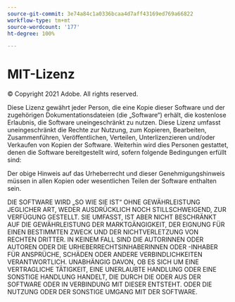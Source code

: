 ```yaml
---
source-git-commit: 3e74a84c1a0336bcaa4d7aff43169ed769a66822
workflow-type: tm+mt
source-wordcount: '177'
ht-degree: 100%

---
```

# MIT-Lizenz

© Copyright 2021 Adobe. All rights reserved.

Diese Lizenz gewährt jeder Person, die eine Kopie dieser Software und der zugehörigen Dokumentationsdateien (die „Software“) erhält, die kostenlose Erlaubnis, die Software uneingeschränkt zu nutzen. Diese Lizenz umfasst uneingeschränkt die Rechte zur Nutzung, zum Kopieren, Bearbeiten, Zusammenführen, Veröffentlichen, Verteilen, Unterlizenzieren und/oder Verkaufen von Kopien der Software. Weiterhin wird dies Personen gestattet, denen die Software bereitgestellt wird, sofern folgende Bedingungen erfüllt sind:

Der obige Hinweis auf das Urheberrecht und dieser Genehmigungshinweis müssen in allen Kopien oder wesentlichen Teilen der Software enthalten sein.

DIE SOFTWARE WIRD „SO WIE SIE IST“ OHNE GEWÄHRLEISTUNG JEGLICHER ART, WEDER AUSDRÜCKLICH NOCH STILLSCHWEIGEND, ZUR VERFÜGUNG GESTELLT. SIE UMFASST, IST ABER NICHT BESCHRÄNKT AUF DIE GEWÄHRLEISTUNG DER MARKTGÄNGIGKEIT, DER EIGNUNG FÜR EINEN BESTIMMTEN ZWECK UND DER NICHTVERLETZUNG VON RECHTEN DRITTER. IN KEINEM FALL SIND DIE AUTORINNEN ODER AUTOREN ODER DIE URHEBERRECHTSINHABERINNEN ODER -INHABER FÜR ANSPRÜCHE, SCHÄDEN ODER ANDERE VERBINDLICHKEITEN VERANTWORTLICH. UNABHÄNGIG DAVON, OB ES SICH UM EINE VERTRAGLICHE TÄTIGKEIT, EINE UNERLAUBTE HANDLUNG ODER EINE SONSTIGE HANDLUNG HANDELT, DIE DURCH DIE ODER AUS DER SOFTWARE ODER IN VERBINDUNG MIT DIESER ENTSTEHT. ODER DIE NUTZUNG ODER DER SONSTIGE UMGANG MIT DER SOFTWARE.
